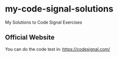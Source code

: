# my-code-signal-solutions
My Solutions to Code Signal Exercises

## Official Website

You can do the code test in: https://codesignal.com/
